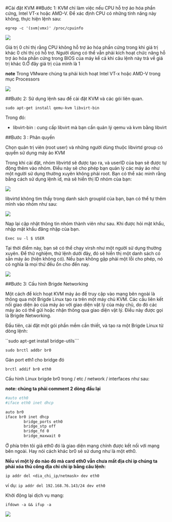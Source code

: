#Cài đặt KVM##Bước 1: KVM chỉ làm việc nếu CPU hỗ trợ ảo hóa phần cứng, Intel VT-x hoặc AMD-V. Để xác định CPU có những tính năng này không, thực hiện lệnh sau:``egrep -c '(svm|vmx)' /proc/cpuinfo``<img src="http://i.imgur.com/KxCFJE2.png">Giá trị 0 chỉ thị rằng CPU không hỗ trợ ảo hóa phần cứng trong khi giá trị khác 0 chỉ thị có hỗ trợ. Người dùng có thể vẫn phải kích hoạt chức năng hỗ trợ ảo hóa phần cứng trong BIOS của máy kể cả khi câu lệnh này trả về giá trị khác 0.Ở đây giá trị của mình là 1**note** Trong VMware chúng ta phải kích hoạt Intel VT-x hoặc AMD-V trong mục Processors<img src="http://i.imgur.com/9CaDfrL.png">##Bước 2: Sử dụng lệnh sau để cài đặt KVM và các gói liên quan. ``sudo apt-get install qemu-kvm libvirt-bin``Trong đó:- libvirt-bin : cung cấp libvirt mà bạn cần quản lý qemu và kvm bằng libvirt##Bước 3 : Phân quyềnChọn quản trị viên (root user) và những người dùng thuộc libvirtd group có quyền sử dụng máy ảo KVMTrong khi cài đặt, nhóm libvirtd sẽ được tạo ra, và userID của bạn sẽ được tự động thêm vào nhóm. Điều này sẽ cho phép bạn quản lý các máy ảo như một người sử dụng thường xuyên không phải root. Bạn có thể xác minh rằng bằng cách sử dụng lệnh id, mà sẽ hiển thị ID nhóm của bạn:<img src="http://i.imgur.com/NI2RTLk.png">libvirtd không tìm thấy trong danh sách groupId của bạn, bạn có thể tự thêm mình vào nhóm như sau:<img src="http://i.imgur.com/yG4LZxi.png">Nạp lại cập nhật thông tin nhóm thành viên như sau. Khi được hỏi mật khẩu, nhập mật khẩu đăng nhập của bạn.``Exec su -l $ USER``Tại thời điểm này, bạn sẽ có thể chạy virsh như một người sử dụng thường xuyên. Để thử nghiệm, thử lệnh dưới đây, đó sẽ hiển thị một danh sách có sẵn máy ảo (hiện không có). Nếu bạn không gặp phải một lỗi cho phép, nó có nghĩa là mọi thứ đều ổn cho đến nay.<img src="http://i.imgur.com/5EhqA7J.png">##Bước 3: Cấu hình Brigde NetworkingMột cách để kích hoạt KVM máy ảo để truy cập vào mạng bên ngoài là thông qua một Brigde Linux tạo ra trên một máy chủ KVM. Các cầu liên kết nối giao diện ảo của máy ảo với giao diện vật lý của máy chủ, do đó các máy ảo có thể gửi hoặc nhận thông qua giao diện vật lý. Điều này được gọi là  Brigde Networking.Đầu tiên, cài đặt một gói phần mềm cần thiết, và tạo ra một Brigde Linux từ dòng lệnh:``sudo apt-get install bridge-utils``````sudo brctl addbr br0```Gán port eth1 cho bridge đó``brctl addif br0 eth0``Cấu hình Linux brigde br0 trong / etc / network / interfaces như sau:**note: chúng ta phải comment 2 dòng đầu lại**```sh#auto eth0 #iface eth0 inet dhcp auto br0 iface br0 inet dhcp         bridge_ports eth0         bridge_stp off         bridge_fd 0         bridge_maxwait 0```Ở phía trên tôi giả eth0 đó là giao diện mạng chính được kết nối với mạng bên ngoài. Hay nói cách khác br0 sẽ sử dung như là một eth0.**Nếu vì một lý do nào đó mà card eth0 vẫn chưa mất địa chỉ ip chúng ta phải xóa thủ công địa chỉ chỉ ip bằng câu lệnh:**``ip addr del <dia_chi_ip/netmask> dev eth0``ví dụ:  ``ip addr del 192.168.76.143/24 dev eth0 ``Khởi động lại dịch vụ mạng:``ifdown -a && ifup -a``<img src="http://i.imgur.com/SFhwAy0.png">